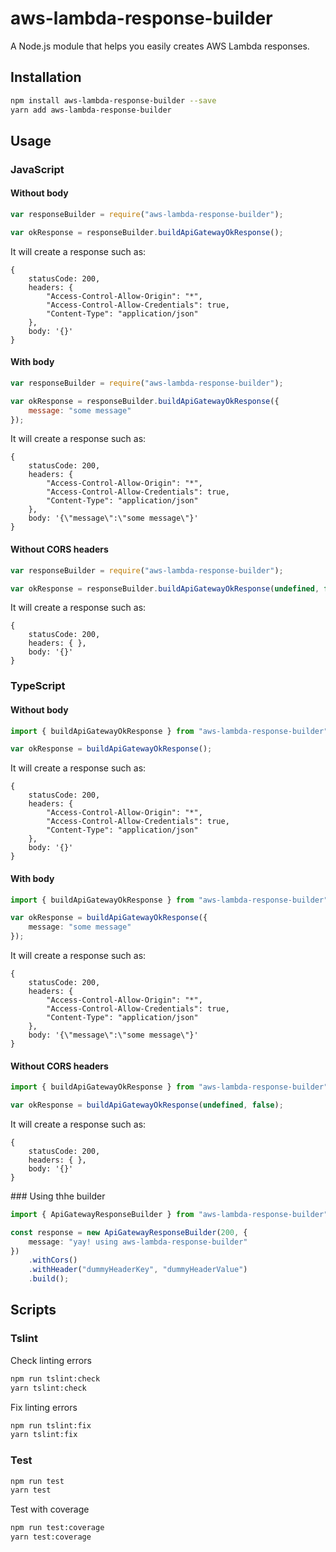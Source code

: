 # aws-lambda-response-builder

A Node.js module that helps you easily creates AWS Lambda responses.

## Installation

```bash
npm install aws-lambda-response-builder --save
yarn add aws-lambda-response-builder
```

## Usage

### JavaScript

#### Without body

```javascript
var responseBuilder = require("aws-lambda-response-builder");

var okResponse = responseBuilder.buildApiGatewayOkResponse();
```

It will create a response such as:

```
{
    statusCode: 200,
    headers: {
        "Access-Control-Allow-Origin": "*",
        "Access-Control-Allow-Credentials": true,
        "Content-Type": "application/json"
    },
    body: '{}'
}
```

#### With body

```javascript
var responseBuilder = require("aws-lambda-response-builder");

var okResponse = responseBuilder.buildApiGatewayOkResponse({
	message: "some message"
});
```

It will create a response such as:

```
{
    statusCode: 200,
    headers: {
        "Access-Control-Allow-Origin": "*",
        "Access-Control-Allow-Credentials": true,
        "Content-Type": "application/json"
    },
    body: '{\"message\":\"some message\"}'
}
```

#### Without CORS headers

```javascript
var responseBuilder = require("aws-lambda-response-builder");

var okResponse = responseBuilder.buildApiGatewayOkResponse(undefined, false);
```

It will create a response such as:

```
{
    statusCode: 200,
    headers: { },
    body: '{}'
}
```

### TypeScript

#### Without body

```typescript
import { buildApiGatewayOkResponse } from "aws-lambda-response-builder";

var okResponse = buildApiGatewayOkResponse();
```

It will create a response such as:

```
{
    statusCode: 200,
    headers: {
        "Access-Control-Allow-Origin": "*",
        "Access-Control-Allow-Credentials": true,
        "Content-Type": "application/json"
    },
    body: '{}'
}
```

#### With body

```typescript
import { buildApiGatewayOkResponse } from "aws-lambda-response-builder";

var okResponse = buildApiGatewayOkResponse({
	message: "some message"
});
```

It will create a response such as:

```
{
    statusCode: 200,
    headers: {
        "Access-Control-Allow-Origin": "*",
        "Access-Control-Allow-Credentials": true,
        "Content-Type": "application/json"
    },
    body: '{\"message\":\"some message\"}'
}
```

#### Without CORS headers

```typescript
import { buildApiGatewayOkResponse } from "aws-lambda-response-builder";

var okResponse = buildApiGatewayOkResponse(undefined, false);
```

It will create a response such as:

```
{
    statusCode: 200,
    headers: { },
    body: '{}'
}
```

### Using thhe builder

```typescript
import { ApiGatewayResponseBuilder } from "aws-lambda-response-builder";

const response = new ApiGatewayResponseBuilder(200, {
	message: "yay! using aws-lambda-response-builder"
})
	.withCors()
	.withHeader("dummyHeaderKey", "dummyHeaderValue")
	.build();
```

## Scripts

### Tslint

Check linting errors

```bash
npm run tslint:check
yarn tslint:check
```

Fix linting errors

```bash
npm run tslint:fix
yarn tslint:fix
```

### Test

```bash
npm run test
yarn test
```

Test with coverage

```bash
npm run test:coverage
yarn test:coverage
```
